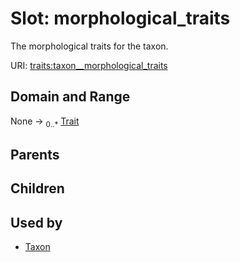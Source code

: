 
# Slot: morphological_traits


The morphological traits for the taxon.

URI: [traits:taxon__morphological_traits](http://w3id.org/ontogpt/traits/taxon__morphological_traits)


## Domain and Range

None &#8594;  <sub>0..\*</sub> [Trait](Trait.md)

## Parents


## Children


## Used by

 * [Taxon](Taxon.md)

